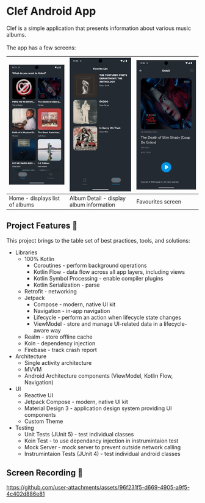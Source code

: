 # Clef Android App

Clef is a simple application that presents information about various music albums.
<br></br>
The app has a few screens:

| <img src="screenshots/Screenshot_1.png"> | <img src="screenshots/Screenshot_2.png"> | <img src="screenshots/Screenshot_3.png"> |
| ---------------------------------------- | ---------------------------------------- | ---------------------------------------- |
|  Home - displays list of albums          | Album Detail - display album information | Favourites screen  |


## Project Features 🚀
This project brings to the table set of best practices, tools, and solutions:
* Libraries
  * 100% Kotlin
    + Coroutines - perform background operations
    + Kotlin Flow - data flow across all app layers, including views
    + Kotlin Symbol Processing - enable compiler plugins
    + Kotlin Serialization - parse 
  * Retrofit - networking
  * Jetpack 
    + Compose - modern, native UI kit
    + Navigation - in-app navigation
    + Lifecycle  - perform an action when lifecycle state changes
    + ViewModel - store and manage UI-related data in a lifecycle-aware way
  * Realm - store offline cache
  * Koin - dependency injection
  * Firebase - track crash report
* Architecture
  * Single activity architecture
  * MVVM 
  * Android Architecture components (ViewModel, Kotlin Flow, Navigation)
* UI
  * Reactive UI
  * Jetpack Compose - modern, native UI kit 
  * Material Design 3 - application design system providing UI components
  * Custom Theme
* Testing
  * Unit Tests (JUnit 5) - test individual classes
  * Koin Test - to use dependancy injection in instrumintaion test
  * Mock Server - mock server to prevent outside network calling
  * Instrumintaion Tests (JUnit 4) - test individual android classes
  
      
## Screen Recording 🎥

https://github.com/user-attachments/assets/96f231f5-d669-4905-a9f5-4c402d886e81


